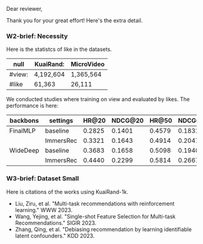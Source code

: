 Dear reviewer,

Thank you for your great effort! Here's the extra detail.

### W2-brief: Necessity

Here is the statistcs of like in the datasets.

| **null** | **KuaiRand:** | **MicroVideo** |
|----------|---------------|----------------|
| #view:   | 4,192,604     | 1,365,564      | 
| #like    | 61,363        | 26,111         |

We conducted  studies where training on view and evaluated by likes. The performance is here: 

| **backbons** | **settings** | **HR@20** | **NDCG@20** | **HR@50** | **NDCG@50** |
|--------------|--------------|-----------|-------------|-----------|-------------|
| FinalMLP     | baseline     | 0.2825    | 0.1401      | 0.4579    | 0.1831      |
|              | ImmersRec    | 0.3321    | 0.1643      | 0.4914    | 0.2047      |
| WideDeep     | baseline     | 0.3683    | 0.1658      | 0.5098    | 0.1940      |
|              | ImmersRec    | 0.4440    | 0.2299      | 0.5814    | 0.2667      | 


### W3-brief: Dataset Small

Here is citations of the works using KuaiRand-1k.

* Liu, Ziru, et al. "Multi-task recommendations with reinforcement learning." WWW 2023.
* Wang, Yejing, et al. "Single-shot Feature Selection for Multi-task Recommendations." SIGIR 2023.
* Zhang, Qing, et al. "Debiasing recommendation by learning identifiable latent confounders." KDD 2023.

